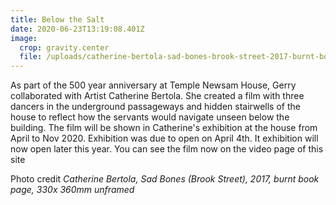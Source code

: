 ```yaml
---
title: Below the Salt
date: 2020-06-23T13:19:08.401Z
image:
  crop: gravity.center
  file: /uploads/catherine-bertola-sad-bones-brook-street-2017-burnt-book-page-330x-360mm-unframed.jpg
---
```

As part of the 500 year anniversary at Temple Newsam House, Gerry collaborated with Artist Catherine Bertola. She created a film with three dancers in the underground passageways and hidden stairwells of the house to reflect how the servants would navigate unseen below the building.  The film will be shown in Catherine's exhibition at the house from April  to Nov 2020. Exhibition was due to open on April 4th. It exhibition will now open later this year. You can see the film now on the video page of this site

Photo credit *Catherine Bertola, Sad Bones (Brook Street), 2017, burnt book page, 330x 360mm unframed*